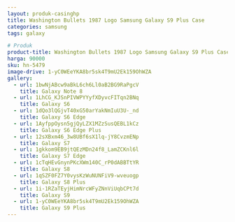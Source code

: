 ```yaml
---
layout: produk-casinghp
title: Washington Bullets 1987 Logo Samsung Galaxy S9 Plus Case
categories: samsung
tags: galaxy

# Produk
product-title: Washington Bullets 1987 Logo Samsung Galaxy S9 Plus Case
harga: 90000
sku: hn-5479
image-drive: 1-yC0WEeYKA8br5sk4T9mU2Ek159OhWZA
gallery:
  - url: 1bwNjABcw9aBkL6ch6Ll0aB2BG9RaPgcV
    title: Galaxy Note 8
  - url: 1LhCG_KJSnPIVWPYYyfXDyvcFITqn2BNq
    title: Galaxy S6
  - url: 1dQo3lQGjvT40xG50arYakNmIuU3U-_nd
    title: Galaxy S6 Edge
  - url: 1AyfppOysn5gjQyLZX1MZzSusQEBL1kCz
    title: Galaxy S6 Edge Plus
  - url: 12sXBxm46_3w8UBf6sX1lq-jY8CvzmENp
    title: Galaxy S7
  - url: 1gkkom9EB9jtQEzMDn24f8_LamZCKnl6l
    title: Galaxy S7 Edge
  - url: 1cTqHEvGnynPKcXWm140C_rP0dABBTtYR
    title: Galaxy S8
  - url: 1qSZF0FZ7Y0vysKzWuNUNFiV9-wveuogp
    title: Galaxy S8 Plus
  - url: 1i-1RZaTEyjHimNrcWFyZNnViUqbCPt7d
    title: Galaxy S9
  - url: 1-yC0WEeYKA8br5sk4T9mU2Ek159OhWZA
    title: Galaxy S9 Plus
---
```

